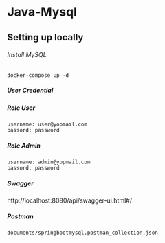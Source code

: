 # Java-Mysql
## Setting up locally
###### Install MySQL
```
docker-compose up -d
```
##### User Credential
##### Role User
```
username: user@yopmail.com
passord: password
```
##### Role Admin
```
username: admin@yopmail.com
passord: password
```
##### Swagger
http://localhost:8080/api/swagger-ui.html#/
##### Postman
```
documents/springbootmysql.postman_collection.json
```